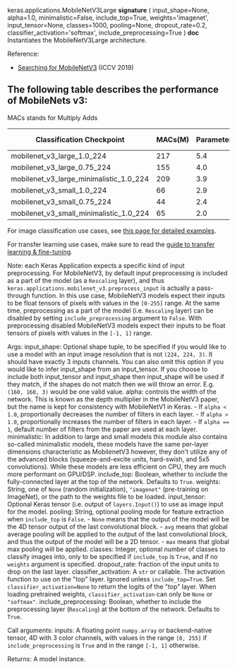 keras.applications.MobileNetV3Large
__signature__
(
  input_shape=None,
  alpha=1.0,
  minimalistic=False,
  include_top=True,
  weights='imagenet',
  input_tensor=None,
  classes=1000,
  pooling=None,
  dropout_rate=0.2,
  classifier_activation='softmax',
  include_preprocessing=True
)
__doc__
Instantiates the MobileNetV3Large architecture.

Reference:
- [Searching for MobileNetV3](
    https://arxiv.org/pdf/1905.02244.pdf) (ICCV 2019)

The following table describes the performance of MobileNets v3:
------------------------------------------------------------------------
MACs stands for Multiply Adds

|Classification Checkpoint|MACs(M)|Parameters(M)|Top1 Accuracy|Pixel1 CPU(ms)|
|---|---|---|---|---|
| mobilenet_v3_large_1.0_224              | 217 | 5.4 |   75.6   |   51.2  |
| mobilenet_v3_large_0.75_224             | 155 | 4.0 |   73.3   |   39.8  |
| mobilenet_v3_large_minimalistic_1.0_224 | 209 | 3.9 |   72.3   |   44.1  |
| mobilenet_v3_small_1.0_224              | 66  | 2.9 |   68.1   |   15.8  |
| mobilenet_v3_small_0.75_224             | 44  | 2.4 |   65.4   |   12.8  |
| mobilenet_v3_small_minimalistic_1.0_224 | 65  | 2.0 |   61.9   |   12.2  |

For image classification use cases, see
[this page for detailed examples](
https://keras.io/api/applications/#usage-examples-for-image-classification-models).

For transfer learning use cases, make sure to read the
[guide to transfer learning & fine-tuning](
https://keras.io/guides/transfer_learning/).

Note: each Keras Application expects a specific kind of input preprocessing.
For MobileNetV3, by default input preprocessing is included as a part of the
model (as a `Rescaling` layer), and thus
`keras.applications.mobilenet_v3.preprocess_input` is actually a
pass-through function. In this use case, MobileNetV3 models expect their
inputs to be float tensors of pixels with values in the `[0-255]` range.
At the same time, preprocessing as a part of the model (i.e. `Rescaling`
layer) can be disabled by setting `include_preprocessing` argument to `False`.
With preprocessing disabled MobileNetV3 models expect their inputs to be float
tensors of pixels with values in the `[-1, 1]` range.

Args:
    input_shape: Optional shape tuple, to be specified if you would
        like to use a model with an input image resolution that is not
        `(224, 224, 3)`.
        It should have exactly 3 inputs channels.
        You can also omit this option if you would like
        to infer input_shape from an input_tensor.
        If you choose to include both input_tensor and input_shape then
        input_shape will be used if they match, if the shapes
        do not match then we will throw an error.
        E.g. `(160, 160, 3)` would be one valid value.
    alpha: controls the width of the network. This is known as the
        depth multiplier in the MobileNetV3 paper, but the name is kept for
        consistency with MobileNetV1 in Keras.
        - If `alpha < 1.0`, proportionally decreases the number
            of filters in each layer.
        - If `alpha > 1.0`, proportionally increases the number
            of filters in each layer.
        - If `alpha == 1`, default number of filters from the paper
            are used at each layer.
    minimalistic: In addition to large and small models this module also
        contains so-called minimalistic models, these models have the same
        per-layer dimensions characteristic as MobilenetV3 however, they don't
        utilize any of the advanced blocks (squeeze-and-excite units,
        hard-swish, and 5x5 convolutions).
        While these models are less efficient on CPU, they
        are much more performant on GPU/DSP.
    include_top: Boolean, whether to include the fully-connected
        layer at the top of the network. Defaults to `True`.
    weights: String, one of `None` (random initialization),
        `"imagenet"` (pre-training on ImageNet),
        or the path to the weights file to be loaded.
    input_tensor: Optional Keras tensor (i.e. output of
        `layers.Input()`)
        to use as image input for the model.
    pooling: String, optional pooling mode for feature extraction
        when `include_top` is `False`.
        - `None` means that the output of the model
            will be the 4D tensor output of the
            last convolutional block.
        - `avg` means that global average pooling
            will be applied to the output of the
            last convolutional block, and thus
            the output of the model will be a
            2D tensor.
        - `max` means that global max pooling will
            be applied.
    classes: Integer, optional number of classes to classify images
        into, only to be specified if `include_top` is `True`, and
        if no `weights` argument is specified.
    dropout_rate: fraction of the input units to drop on the last layer.
    classifier_activation: A `str` or callable. The activation function to use
        on the "top" layer. Ignored unless `include_top=True`. Set
        `classifier_activation=None` to return the logits of the "top" layer.
        When loading pretrained weights, `classifier_activation` can only
        be `None` or `"softmax"`.
    include_preprocessing: Boolean, whether to include the preprocessing
        layer (`Rescaling`) at the bottom of the network. Defaults to `True`.

Call arguments:
    inputs: A floating point `numpy.array` or backend-native tensor,
        4D with 3 color channels, with values in the range `[0, 255]`
        if `include_preprocessing` is `True` and in the range `[-1, 1]`
        otherwise.

Returns:
    A model instance.
